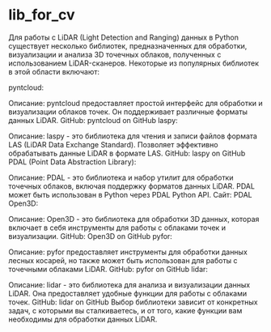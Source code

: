 # lib_for_cv

Для работы с LiDAR (Light Detection and Ranging) данных в Python существует несколько библиотек, предназначенных для обработки, визуализации и анализа 3D точечных облаков, полученных с использованием LiDAR-сканеров. Некоторые из популярных библиотек в этой области включают:

pyntcloud:

Описание: pyntcloud предоставляет простой интерфейс для обработки и визуализации облаков точек. Он поддерживает различные форматы данных LiDAR.
GitHub: pyntcloud on GitHub
laspy:

Описание: laspy - это библиотека для чтения и записи файлов формата LAS (LiDAR Data Exchange Standard). Позволяет эффективно обрабатывать данные LiDAR в формате LAS.
GitHub: laspy on GitHub
PDAL (Point Data Abstraction Library):

Описание: PDAL - это библиотека и набор утилит для обработки точечных облаков, включая поддержку форматов данных LiDAR. PDAL может быть использован в Python через PDAL Python API.
Сайт: PDAL
Open3D:

Описание: Open3D - это библиотека для обработки 3D данных, которая включает в себя инструменты для работы с облаками точек и визуализации.
GitHub: Open3D on GitHub
pyfor:

Описание: pyfor предоставляет инструменты для обработки данных лесных косарей, но также может быть использован для работы с точечными облаками LiDAR.
GitHub: pyfor on GitHub
lidar:

Описание: lidar - это библиотека для анализа и визуализации данных LiDAR. Она предоставляет удобные функции для работы с облаками точек.
GitHub: lidar on GitHub
Выбор библиотеки зависит от конкретных задач, с которыми вы сталкиваетесь, и от того, какие функции вам необходимы для обработки данных LiDAR.
